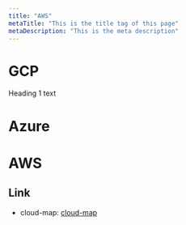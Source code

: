 ```yaml
---
title: "AWS"
metaTitle: "This is the title tag of this page"
metaDescription: "This is the meta description"
---
```


# GCP
Heading 1 text

# Azure

# AWS

## Link
* cloud-map: [cloud-map](https://github.com/sundoforce/cloud-map)
